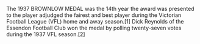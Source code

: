 The 1937 BROWNLOW MEDAL was the 14th year the award was presented to the player adjudged the fairest and best player during the Victorian Football League (VFL) home and away season.[1] Dick Reynolds of the Essendon Football Club won the medal by polling twenty-seven votes during the 1937 VFL season.[2]
